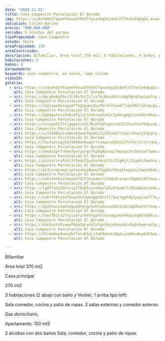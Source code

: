 ```yaml
---
date: "2024-11-21"
title: Casa Campestre Parcelación El Dorado
img: https://oj4cdndvhfapemf4uua2h5eblfquxnbg2mjdwhlh77mu3v64pq2a.arweave.ar/cnghtHU5QPIwvKUBo_SBWWFLtCbTEjsdZ__ZTdfcfDQ
ubicacion: Calima Darién
precio: "900.000.000"
cercaDe: 5 minutos del parque
tipoPropiedad: Casa Campestre
estado: Venta
areaPropiedad: 370
areaConstruida: 
descripcion: Bifamiliar, Área total 370 mt2, 5 habitaciones, 4 baños, parqueadero abierto.
habitaciones: 5
baños: 4
parqueadero:
keywords: casa campestre, en venta, lago calima
videoId: 
galeria:
  - src: https://oj4cdndvhfapemf4uua2h5eblfquxnbg2mjdwhlh77mu3v64pq2a.arweave.ar/cnghtHU5QPIwvKUBo_SBWWFLtCbTEjsdZ__ZTdfcfDQ
    alt: Casa Campestre Parcelación El Dorado
  - src: https://4qry6u6q76sr3l3bnfnr7ilzz7nj6oua5kicdagfgrqfaylqotrq.arweave.ar/5COPU9D_pR2vYWlbH6F5z9qfOoDqkCGAxTRgUGFwdOM
    alt: Casa Campestre Parcelación El Dorado
  - src: https://7ayajwudazuyudffhq3pwncdxzfhr3n7vuedlfsp426l7uhzgvgq.arweave.ar/-DAE2oMGaYoMpTw2-zRDvkp47b-tCDWWT-a8v9D5NU0
    alt: Casa Campestre Parcelación El Dorado
  - src: https://2g4qgvtvxz5vbxa7gijctn4sxaw3u4zr3y4mugegjcwc64ut4koa.arweave.ar/0bkDVnW-e1DcHzISKbeSuC26czHeOMoYhkisL3KT4pw
    alt: Casa Campestre Parcelación El Dorado
  - src: https://scsngvh27ttjgqpotcz2t76cm7tbtogsccbn3l3nvzltn7tdyvoq.arweave.ar/kKTTVPr85pNB7pizqf_CZ-YZuNIQgt2vba5XNv5jxV0
    alt: Casa Campestre Parcelación El Dorado
  - src: https://oul6546vplvdmnx63ewk7qs6ec2i3253dofctuprcboynjb3pqrq.arweave.ar/dRfu89V66jY2_tksr8JeILSN67sbiinR8RBdhqQ7fCM
    alt: Casa Campestre Parcelación El Dorado
  - src: https://7wu7ozcuqjk6744h6xnbwqurfreawsrw5h2n22fnfet7zrnjrukq.arweave.ar/_an3ZFSCVe_zh_XaG0KRLEgLSjbp9N1orSkn_MWpjRU
    alt: Casa Campestre Parcelación El Dorado
  - src: https://24e4i5prfr6msfpnryyrqvfkydq4uvsmj7mucyz2nz5xvtaf7wea.arweave.ar/1wnEdfEsfMkV7Y4xGFSqwOHKVkxP2UFjOm57eswF_Yg
    alt: Casa Campestre Parcelación El Dorado
  - src: https://y5ztvrvrufuht3ftmdi55ynhzt6cqt5tz3lgdjtj25yphifwedna.arweave.ar/x3M6xrGhaHnss2DR3uGnzPwoT7PO1mGmaddw86C2INo
    alt: Casa Campestre Parcelación El Dorado
  - src: https://yi3ccnqcoogruytauuksx6wws2fagkbch3vqtkxpjduz3oeoh64a.arweave.ar/wjYhNgJzjRpiYKUVK_rWlooDKCI-6wmq70jpnbiOP7g
    alt: Casa Campestre Parcelación El Dorado
  - src: https://ua5ufknkoc7ewxahf4l53xie4wtrufd4idrarqurhbp6ncdfchva.arweave.ar/oDtCqapwvktcBy8X3d0E5acaFHxA4gjCkThf5ohlEeo
    alt: Casa Campestre Parcelación El Dorado
  - src: https://tgd7fa3x35rnripl76ybbzstehqvlyki4fpo4c7i5h2a6yaczm4a.arweave.ar/mYfyg3ffYtih6_-wEOZTIeFV4UjhXu4L6On0D2ACyzg
    alt: Casa Campestre Parcelación El Dorado
  - src: https://znktfh6ty337bsqxhnt3ywng5s6tcfi72wjtgyh4qtyxwivwflfq.arweave.ar/y1Uyn9PG9_DKFztnvFmm7L0xFR_VkzNg_ITxeyK2Kss
    alt: Casa Campestre Parcelación El Dorado
  - src: https://wg3khunzspm5eguqdhgngcmxhlu6xxxi6b23zdi2q6dhw5tt7vxq.arweave.ar/sbaj0bmT2dIakBnM0wmXOunr3ujwdbyNGoeGe3Zz_W8
    alt: Casa Campestre Parcelación El Dorado
  - src: https://raelf53lu2thjisoryr6mthgvnhlnjvogjmsm7keycsgm5t6okca.arweave.ar/iAiy92umpnSiTo4j5kzmq062pq4yWSZ9RMCkZnZ-coQ
    alt: Casa Campestre Parcelación El Dorado
  - src: https://a3e5uctatvuwofdda2qno4k2xhyn54xjkbaoz6cm5pbckeerwz5q.arweave.ar/BsnaCmCdaWcUYwag13FaufDe8ulQQOz4TOvCJRCRtns
    alt: Casa Campestre Parcelación El Dorado
  - src: https://6trem4mw3nns4k7fvrxktwrjfwk4omzta5p2ujomdou4vy64h5pq.arweave.ar/9OJGcZbbWy4r5axuqdopLZXHMzMHX6olzBupyuPcP18
    alt: Casa Campestre Parcelación El Dorado
  
---
```


Bifamiliar

Área total 370 mt2

 
Casa principal

270 mt2

3 habitaciones (2 abajo con baño y Vestier, 1 arriba tipo loft)

Sala comedor, cocina y patio de ropas. 2 salas externas y comedor externo.

Gas domiciliario.
 

Apartamento: 100 mt2

2 alcobas con dos baños
Sala, comedor, cocina y patio de ropas.